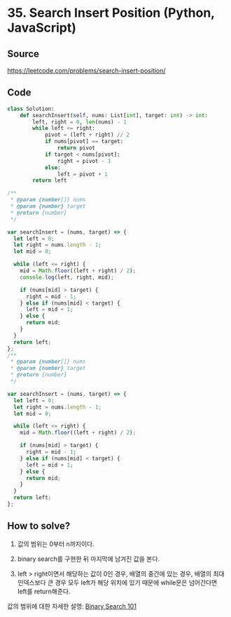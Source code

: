 # 35. Search Insert Position (Python, JavaScript)

## Source

https://leetcode.com/problems/search-insert-position/

## Code

```python
class Solution:
    def searchInsert(self, nums: List[int], target: int) -> int:
        left, right = 0, len(nums) - 1
        while left <= right:
            pivot = (left + right) // 2
            if nums[pivot] == target:
                return pivot
            if target < nums[pivot]:
                right = pivot - 1
            else:
                left = pivot + 1
        return left
```

```javascript
/**
 * @param {number[]} nums
 * @param {number} target
 * @return {number}
 */

var searchInsert = (nums, target) => {
  let left = 0;
  let right = nums.length - 1;
  let mid = 0;

  while (left <= right) {
    mid = Math.floor((left + right) / 2);
    console.log(left, right, mid);

    if (nums[mid] > target) {
      right = mid - 1;
    } else if (nums[mid] < target) {
      left = mid + 1;
    } else {
      return mid;
    }
  }
  return left;
};
/**
 * @param {number[]} nums
 * @param {number} target
 * @return {number}
 */

var searchInsert = (nums, target) => {
  let left = 0;
  let right = nums.length - 1;
  let mid = 0;

  while (left <= right) {
    mid = Math.floor((left + right) / 2);

    if (nums[mid] > target) {
      right = mid - 1;
    } else if (nums[mid] < target) {
      left = mid + 1;
    } else {
      return mid;
    }
  }
  return left;
};
```

## How to solve?

1. 값의 범위는 0부터 n까지이다.

2. binary search를 구현한 뒤 마지막에 남겨진 값을 본다.

3. left > right이면서 해당하는 값이 0인 경우, 배열의 중간에 있는 경우, 배열의 최대 인덱스보다 큰 경우 모두 left가 해당 위치에 있기 때문에 while문은 넘어간다면 left를 return해준다.

값의 범위에 대한 자세한 설명: [Binary Search 101](https://leetcode.com/problems/search-insert-position/solutions/423166/binary-search-101/?orderBy=hot&languageTags=javascript)
